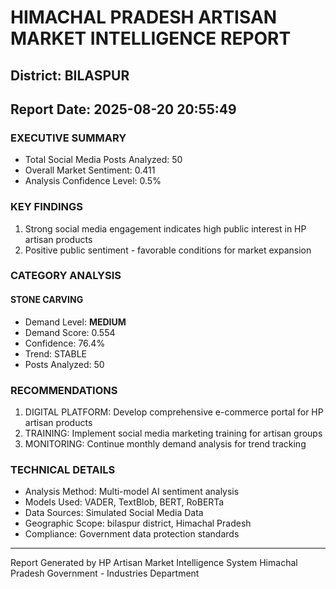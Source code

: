 # HIMACHAL PRADESH ARTISAN MARKET INTELLIGENCE REPORT
## District: BILASPUR
## Report Date: 2025-08-20 20:55:49

### EXECUTIVE SUMMARY
- Total Social Media Posts Analyzed: 50
- Overall Market Sentiment: 0.411
- Analysis Confidence Level: 0.5%

### KEY FINDINGS
1. Strong social media engagement indicates high public interest in HP artisan products
2. Positive public sentiment - favorable conditions for market expansion

### CATEGORY ANALYSIS

#### STONE CARVING
- Demand Level: **MEDIUM**
- Demand Score: 0.554
- Confidence: 76.4%
- Trend: STABLE
- Posts Analyzed: 50

### RECOMMENDATIONS
1. DIGITAL PLATFORM: Develop comprehensive e-commerce portal for HP artisan products
2. TRAINING: Implement social media marketing training for artisan groups
3. MONITORING: Continue monthly demand analysis for trend tracking

### TECHNICAL DETAILS
- Analysis Method: Multi-model AI sentiment analysis
- Models Used: VADER, TextBlob, BERT, RoBERTa
- Data Sources: Simulated Social Media Data
- Geographic Scope: bilaspur district, Himachal Pradesh
- Compliance: Government data protection standards

---
Report Generated by HP Artisan Market Intelligence System
Himachal Pradesh Government - Industries Department
